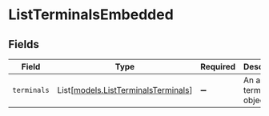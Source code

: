 # ListTerminalsEmbedded


## Fields

| Field                                                                      | Type                                                                       | Required                                                                   | Description                                                                |
| -------------------------------------------------------------------------- | -------------------------------------------------------------------------- | -------------------------------------------------------------------------- | -------------------------------------------------------------------------- |
| `terminals`                                                                | List[[models.ListTerminalsTerminals](../models/listterminalsterminals.md)] | :heavy_minus_sign:                                                         | An array of terminal objects.                                              |